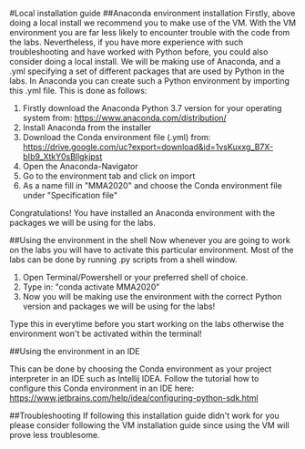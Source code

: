 #Local installation guide
##Anaconda environment installation
Firstly, above doing a local install we recommend you to make use of the VM. With the VM environment you are far less likely to encounter trouble with the code from the labs. Nevertheless, if you have more experience with such troubleshooting and have worked with Python before, you could also consider doing a local install. We will be making use of Anaconda, and a .yml specifying a set of different packages that are used by Python in the labs. In Anaconda you can create such a Python environment by importing this .yml file. This is done as follows:

1. Firstly download the Anaconda Python 3.7 version for your operating system from: https://www.anaconda.com/distribution/
2. Install Anaconda from the installer
3. Download the Conda environment file (.yml) from: https://drive.google.com/uc?export=download&id=1vsKuxxg_B7X-bIb9_XtkY0sBllgkjpst
4. Open the Anaconda-Navigator
5. Go to the environment tab and click on import
6. As a name fill in "MMA2020" and choose the Conda environment file under "Specification file"


Congratulations! You have installed an Anaconda environment with the packages we will be using for the labs.

##Using the environment in the shell
Now whenever you are going to work on the labs you will have to activate this particular environment. Most of the labs can be done by running .py scripts from a shell window.

1. Open Terminal/Powershell or your preferred shell of choice.
2. Type in: "conda activate MMA2020"
3. Now you will be making use the environment with the correct Python version and packages we will be using for the labs!

Type this in everytime before you start working on the labs otherwise the environment won't be activated within the terminal!

##Using the environment in an IDE

This can be done by choosing the Conda environment as your project interpreter in an IDE such as Intellij IDEA. Follow the tutorial how to configure this Conda environment in an IDE here: https://www.jetbrains.com/help/idea/configuring-python-sdk.html

##Troubleshooting
If following this installation guide didn't work for you please consider following the VM installation guide since using the VM will prove less troublesome.

